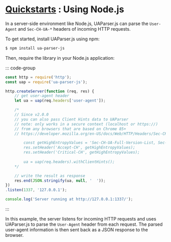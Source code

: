 # [Quickstarts](/intro/quick-start/quick-start) : Using Node.js

In a server-side environment like Node.js, UAParser.js can parse the `User-Agent` and `Sec-CH-UA-*` headers of incoming HTTP requests. 

To get started, install UAParser.js using npm:

```sh [npm]
$ npm install ua-parser-js
```
Then, require the library in your Node.js application:

::: code-group

```js [server.js]
const http = require('http');
const uap = require('ua-parser-js');

http.createServer(function (req, res) {
    // get user-agent header
    let ua = uap(req.headers['user-agent']);

    /* 
    // Since v2.0.0
    // you can also pass Client Hints data to UAParser
    // note: only works in a secure context (localhost or https://)
    // from any browsers that are based on Chrome 85+
    // https://developer.mozilla.org/en-US/docs/Web/HTTP/Headers/Sec-CH-UA

        const getHighEntropyValues = 'Sec-CH-UA-Full-Version-List, Sec-CH-UA-Mobile, Sec-CH-UA-Model, Sec-CH-UA-Platform, Sec-CH-UA-Platform-Version, Sec-CH-UA-Arch, Sec-CH-UA-Bitness';
        res.setHeader('Accept-CH', getHighEntropyValues);
        res.setHeader('Critical-CH', getHighEntropyValues);
        
        ua = uap(req.headers).withClientHints();
    */

    // write the result as response
    res.end(JSON.stringify(ua, null, '  '));
})
.listen(1337, '127.0.0.1');

console.log('Server running at http://127.0.0.1:1337/');
```

:::

In this example, the server listens for incoming HTTP requests and uses UAParser.js to parse the `User-Agent` header from each request. The parsed user-agent information is then sent back as a JSON response to the browser.